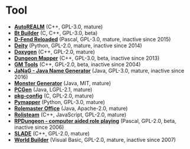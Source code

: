[comment]: # (autogenerated content, do not edit)
# Tool

- **[AutoREALM](autorealm.md)** (C++, GPL-3.0, mature)
- **[Bt Builder](bt_builder.md)** (C, C++, GPL-3.0, beta)
- **[D-Fend Reloaded](d-fend_reloaded.md)** (Pascal, GPL-3.0, mature, inactive since 2015)
- **[Deity](deity.md)** (Python, GPL-2.0, mature, inactive since 2014)
- **[Doxygen](doxygen.md)** (C++, GPL-2.0, mature)
- **[Dungeon Mapper](dungeon_mapper.md)** (C++, GPL-3.0, beta, inactive since 2013)
- **[GM Tools](gm_tools.md)** (C++, GPL-2.0, beta, inactive since 2004)
- **[JaNaG - Java Name Generator](janag-java_name_generator.md)** (Java, GPL-3.0, mature, inactive since 2016)
- **[Monster Generator](monster_generator.md)** (Java, MIT, mature)
- **[PCGen](pcgen.md)** (Java, LGPL-2.1, mature)
- **[pkg-config](pkg-config.md)** (C, GPL-2.0, mature)
- **[Pymapper](pymapper.md)** (Python, GPL-3.0, mature)
- **[Rolemaster Office](rolemaster_office.md)** (Java, Apache-2.0, mature)
- **[Rolisteam](rolisteam.md)** (C++, JavaScript, GPL-2.0, mature)
- **[RPDungeon - computer aided role playing](rpdungeon-computer_aided_role_playing.md)** (Pascal, GPL-2.0, beta, inactive since 2006)
- **[SLADE](slade.md)** (C++, GPL-2.0, mature)
- **[World Builder](world_builder.md)** (Visual Basic, GPL-2.0, mature, inactive since 2007)